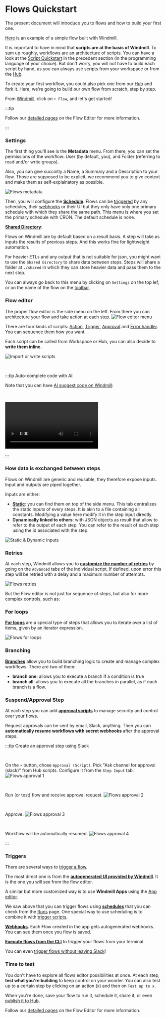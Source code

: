# Flows Quickstart

The present document will introduce you to flows and how to build your first one.

[Here](https://hub.windmill.dev/flows/13/whenever-an-hackernews-message-contains-a-mention%2C-publish-it-to-slack-with-sentiment-analysed) is an example of a simple flow built with Windmill.

It is important to have in mind that **scripts are at the basis of Windmill**. To sum up roughly, workflows are an architecture of scripts. You can have a look at the [Script Quickstart](../0_scripts_quickstart/1_typescript_quickstart/index.md) in the precedent section (in the programming language of your choice). But don't worry, you will not have to build each script by hand, as you can always use scripts from your workspace or from the [Hub](https://hub.windmill.dev/).


To create your first workflow, you could also pick one from our [Hub](https://hub.windmill.dev/flows) and fork it. Here, we're going to build our own flow from scratch, step by step.

From [Windmill](../00_how_to_use_windmill/index.md), click on `+ Flow`, and let's get started!

:::tip

Follow our [detailed pages](../../flows/1_flow_editor.md) on the Flow Editor for more information.
 
:::


### Settings

The first thing you'll see is the **Metadata** menu. From there, you can set the permissions of the workflow: User (by default, you), and Folder (referring to read and/or write groups).

Also, you can give succintly a Name, a Summary and a Description to your flow. Those are supposed to be explicit, we recommend you to give context and make them as self-explainatory as possible.

![Flows metadata](./flows_metadata.png)

Then, you will configure the **[Schedule](../../core_concepts/1_scheduling/index.md)**. Flows can be [triggered](../9_trigger_flows/index.md) by any schedules, their [webhooks](../../core_concepts/4_webhooks/index.md) or their UI but they only have only one primary schedule with which they share the same path. This menu is where you set the primary schedule with CRON. The default schedule is none.

**[Shared Directory](../../flows/1_flow_editor.md#shared-directory)**:

Flows on Windmill are by default based on a result basis. A step will take as inputs the results of previous steps. And this works fine for lightweight automation.

For heavier ETLs and any output that is not suitable for json, you might want to use the `Shared Directory` to share data between steps. Steps will share a folder at `./shared` in which they can store heavier data and pass them to the next step.

You can always go back to this menu by clicking on `Settings` on the top lef, or on the name of the flow on the [toolbar](../../flows/1_flow_editor.md#toolbar).

### Flow editor

The proper flow editor is the side menu on the left. From there you can architecture your flow and take action at each step.
![Flow editor menu](./flow_editor_menu.png)

There are four kinds of scripts: [Action](../../flows/1_flow_editor.md#flow-actions), [Trigger](../../flows/10_flow_trigger.md), [Approval](../../flows/11_flow_approval.md) and [Error handler](../../flows/7_flow_error_handler.md). You can sequence them how you want.

Each script can be called from Workspace or Hub, you can also decide to **write them inline**.

![Import or write scripts](./import_or_write_scripts.png)

<br/>

:::tip Auto-complete code with AI

Note that you can have [AI suggest code on Windmill](../../misc/11_code_autocompletion/index.md):

<br/>

<video
    className="border-2 rounded-xl object-cover w-full h-full"
    controls
    id="main-video"
    src="/videos/codeium_example.mp4"
/>

:::

### How data is exchanged between steps

Flows on Windmill are generic and reusable, they therefore expose inputs. Input and outputs are piped together.

Inputs are either:
- **[Static](../../flows/1_flow_editor.md#static-inputs)**: you can find them on top of the side menu. This tab centralizes the static inputs of every steps. It is akin to a file containing all constants. Modifying a value here modify it in the step input directly.
- **Dynamically linked to others**: with JSON objects as result that allow to refer to the output of each step. You can refer to the result of each step using the id associated with the step.

![Static & Dynamic Inputs](./static_and_dynamic_inputs.png)


### Retries

At each step, Windmill allows you to **[customize the number of retries](../../flows/14_retries.md)** by going on the `Advanced` tabs of the individual script. If defined, upon error this step will be retried with a delay and a maximum number of attempts.

![Flows retries](./flows_retries.png)


But the Flow editor is not just for sequence of steps, but also for more complex controls, such as:


### For loops

**[For loops](../../flows/12_flow_loops.md)** are a special type of steps that allows you to iterate over a list of items, given by an iterator expression.

![Flows for loops](./for_loops.png)

### Branching

**[Branches](../../flows/13_flow_branches.md)** allow you to build branching logic to create and manage complex workflows. There are two of them:
- **branch one**: allows you to execute a branch if a condition is true
- **branch all**: allows you to execute all the branches in parallel, as if each branch is a flow.



### Suspend/Approval Step

At each step you can add **[approval scripts](../../flows/11_flow_approval.md)** to manage security and control over your flows.

Request approvals can be sent by email, Slack, anything. Then you can **automatically resume workflows with secret webhooks** after the approval steps.

:::tip Create an approval step using Slack

<br />

On the `+` button, chose `Approval (Script)`. Pick "Ask channel for approval (slack)" from Hub scripts.  Configure it from the `Step Input` tab.
![Flows approval 1](./flow_approval_1.png)

<br />

Run (or test) flow and receive approval request.
![Flows approval 2](./flow_approval_2.png)

<br />

Approve.
![Flows approval 3](./flow_approval_3.png)

<br />

Workflow will be automatically resumed.
![Flows approval 4](./flow_approval_4.png)

:::

### Triggers

There are several ways to [trigger a flow](../9_trigger_flows/index.md).

The most direct one is from the **[autogenerated UI provided by Windmill](../../core_concepts/6_auto_generated_uis/index.md)**. It is the one you will see from the flow editor.

A similar but more customized way is to use **Windmill Apps** using the [App editor](../7_apps_quickstart/index.md).

We saw above that you can trigger flows using **[schedules](../../core_concepts/1_scheduling/index.md)** that you can check from the [Runs](../../core_concepts/5_monitor_past_and_future_runs/index.md) page. One special way to use scheduling is to combine it with [trigger scripts](../../flows/10_flow_trigger.md).

**[Webhooks](../../core_concepts/4_webhooks/index.md)**. Each Flow created in the app gets autogenerated webhooks. You can see them once you flow is saved.

**[Execute flows from the CLI](../../advanced/3_cli/index.md)** to trigger your flows from your terminal.

You can even [trigger flows without leaving Slack](/blog/handler-slack-commands)!


### Time to test

You don't have to explore all flows editor possibilities at once. At each step, **test what you're building** to keep control on your wonder. You can also test up to a certain step by clicking on an action (x) and then on `Test up to x`.

When you're done, save your flow to run it, schedule it, share it, or even [publish it to Hub](../../misc/1_share_on_hub/index.md).

Follow our [detailed pages](../../flows/1_flow_editor.md) on the Flow Editor for more information.
